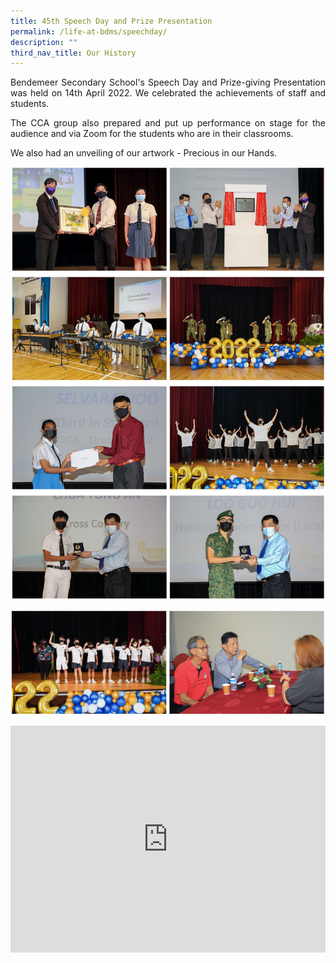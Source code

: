 ```yaml
---
title: 45th Speech Day and Prize Presentation
permalink: /life-at-bdms/speechday/
description: ""
third_nav_title: Our History
---
```



<style>
.google-slides-container{ position: relative; width: 100%; padding-top: 72%; overflow: hidden; } .google-slides-container iframe{ position: absolute; top: 0; left: 0; width: 100%; height: 100%; }
</style>

<p style="text-align:justify">Bendemeer Secondary School's Speech Day and Prize-giving Presentation was held on 14th April 2022. We celebrated the achievements of staff and students.</p>

<p style="text-align:justify">The CCA group also prepared and put up performance on stage for the audience and via Zoom for the students who are in their classrooms. </p>

<p style="text-align:justify">We also had an unveiling of our artwork - Precious in our Hands.  </p>

![](/images/Lifebdms/lifebdms-speechday-01.jpg)

![](/images/Lifebdms/lifebdms-speechday-02.jpg)

<div class="google-slides-container">
<iframe src="https://docs.google.com/presentation/d/e/2PACX-1vTnk85JaiLb8T1Dr1y3WziPvvuq63nne8Al2LfOuDz9DzWxBNA_sGdA3A8tZGmYYWHcZwkn7HDl4WHU/embed?start=true&loop=true&delayms=3000" frameborder="0" width="840" height="589" allowfullscreen="true" ></iframe></div>